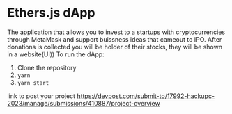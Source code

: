 # Ethers.js dApp
The application that allows you to invest to a startups with cryptocurrencies through MetaMask and support buissness ideas that  cameout to IPO. After donations is collected you will be holder of their stocks, they will be shown in a website(UI))
To run the dApp:
1. Clone the repository
1. `yarn`
1. `yarn start`


link to post your project
https://devpost.com/submit-to/17992-hackupc-2023/manage/submissions/410887/project-overview
